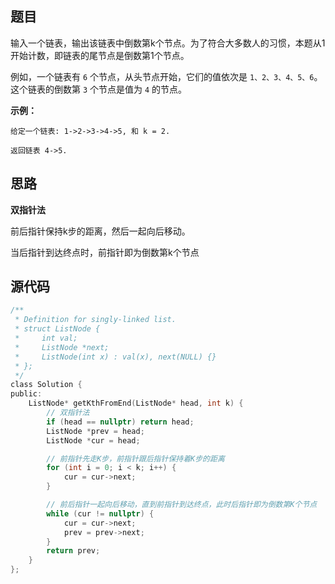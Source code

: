 ## 题目

输入一个链表，输出该链表中倒数第k个节点。为了符合大多数人的习惯，本题从1开始计数，即链表的尾节点是倒数第1个节点。

例如，一个链表有 `6` 个节点，从头节点开始，它们的值依次是 `1、2、3、4、5、6`。这个链表的倒数第 `3` 个节点是值为 `4` 的节点。



**示例：**

```
给定一个链表: 1->2->3->4->5, 和 k = 2.

返回链表 4->5.
```

## 思路

**双指针法**

前后指针保持k步的距离，然后一起向后移动。

当后指针到达终点时，前指针即为倒数第k个节点

## 源代码

```C
/**
 * Definition for singly-linked list.
 * struct ListNode {
 *     int val;
 *     ListNode *next;
 *     ListNode(int x) : val(x), next(NULL) {}
 * };
 */
class Solution {
public:
    ListNode* getKthFromEnd(ListNode* head, int k) {
        // 双指针法
        if (head == nullptr) return head;
        ListNode *prev = head;
        ListNode *cur = head;

        // 前指针先走K步，前指针跟后指针保持着K步的距离
        for (int i = 0; i < k; i++) {
            cur = cur->next;
        }

        // 前后指针一起向后移动，直到前指针到达终点，此时后指针即为倒数第K个节点
        while (cur != nullptr) {
            cur = cur->next;
            prev = prev->next;
        }
        return prev;
    }
};
```

